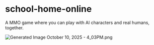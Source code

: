 # school-home-online

A MMO game where you can play with AI characters and real humans, together.

![Generated Image October 10, 2025 - 4_03PM.png](https://s2.loli.net/2025/10/10/ZhotXTWOAD6VCKc.png)
